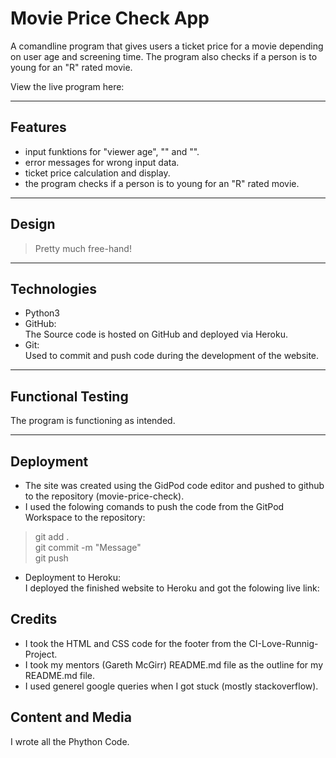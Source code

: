 # Movie Price Check App
A comandline program that gives users a ticket price for a movie depending on user age and screening time.
The program also checks if a person is to young for an "R" rated movie.

View the live program here: 
<hr>

## Features
- input funktions for "viewer age", "" and "".
- error messages for wrong input data.
- ticket price calculation and display.
- the program checks if a person is to young for an "R" rated movie.
<hr>

## Design
> Pretty much free-hand!

<hr>

## Technologies
- Python3
- GitHub:<br>
The Source code is hosted on GitHub and deployed via Heroku.
- Git:<br>
Used to commit and push code during the development of the website.

<hr>

## Functional Testing

The program is functioning as intended.

<hr>

## Deployment

- The site was created using the GidPod code editor and pushed to github to the repository (movie-price-check).
- I used the folowing comands to push the code from the GitPod Workspace to the repository:
> git add .<br>
> git commit -m "Message"<br>
> git push

- Deployment to Heroku:<br>
I deployed the finished website to Heroku and got the folowing live link:<br>


## Credits
- I took the HTML and CSS code for the footer from the CI-Love-Runnig-Project.
- I took my mentors (Gareth McGirr) README.md file as the outline for my README.md file.
- I used generel google queries when I got stuck (mostly stackoverflow).

## Content and Media
I wrote all the Phython Code.

